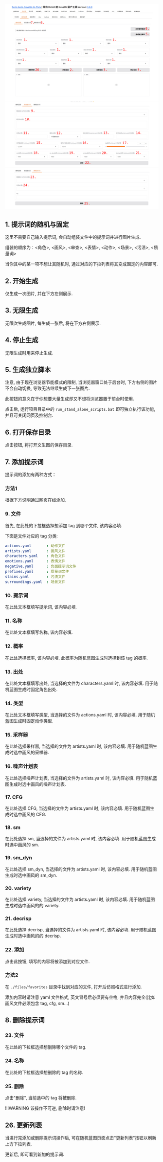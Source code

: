 ![](../../assets/images/guide/text2image_nsfw.png)
![](../../assets/images/guide/text2image_nsfw_add.png)
![](../../assets/images/guide/text2image_nsfw_delete.png)

## 1. 提示词的随机与固定

这里不需要自己输入提示词, 会自动组装文件中的提示词并进行图片生成.

组装的顺序为：<角色>, <画风>, <审查>, <表情>, <动作>, <场景>, <污渍>, <质量词>

当你其中的某一项不想让其随机时, 通过对应的下拉列表将其变成固定的内容即可.

## 2. 开始生成

仅生成一次图片, 并在下方左侧展示.

## 3. 无限生成

无限次生成图片, 每生成一张后, 将在下方右侧展示.

## 4. 停止生成

无限生成时用来停止生成.

## 5. 生成独立脚本

注意, 由于现在浏览器节能模式的限制, 当浏览器窗口处于后台时, 下方右侧的图片不会自动切换, 导致无法继续生成下一张图片.

此按钮的意义在于你想要大量生成却又不想将浏览器置于前台时使用.

点击后, 运行项目目录中的 `run_stand_alone_scripts.bat` 即可独立执行该功能, 并且可关闭网页及控制台.

## 6. 打开保存目录

点击按钮, 将打开文生图的保存目录.

## 7. 添加提示词

提示词的添加有两种方式：

### 方法1

根据下方说明通过网页在线添加.

### 9. 文件

首先, 在此处的下拉框选择想添加 tag 到哪个文件, 该内容必填.

下面是文件对应的 tag 分类:

```yaml
actions.yaml       : 动作文件
artists.yaml       : 画风文件
characters.yaml    : 角色文件
emotions.yaml      : 表情文件
negative.yaml      : 负面提示词文件
prefixes.yaml      : 质量词文件
stains.yaml        : 污渍文件
surroundings.yaml  : 场景文件
```

### 10. 提示词

在此处文本框填写提示词, 该内容必填.

### 11. 名称

在此处文本框填写名称, 该内容必填.

### 12. 概率

在此处选择概率, 该内容必填. 此概率为随机蓝图生成时选择到该 tag 的概率.

### 13. 出处

在此处文本框填写出处, 当选择的文件为 characters.yaml 时, 该内容必填. 用于随机蓝图生成时固定角色出处.

### 14. 类型

在此处文本框填写类型, 当选择的文件为 actions.yaml 时, 该内容必填. 用于随机蓝图生成时固定动作类型.

### 15. 采样器

在此处选择采样器, 当选择的文件为 artists.yaml 时, 该内容必填. 用于随机蓝图生成时选中画风的采样器.

### 16. 噪声计划表

在此处选择噪声计划表, 当选择的文件为 artists.yaml 时, 该内容必填. 用于随机蓝图生成时选中画风的噪声计划表.

### 17. CFG

在此处选择 CFG, 当选择的文件为 artists.yaml 时, 该内容必填. 用于随机蓝图生成时选中画风的 CFG.

### 18. sm

在此处选择 sm, 当选择的文件为 artists.yaml 时, 该内容必填. 用于随机蓝图生成时选中画风的 sm.

### 19. sm_dyn

在此处选择 sm_dyn, 当选择的文件为 artists.yaml 时, 该内容必填. 用于随机蓝图生成时选中画风的 sm_dyn.

### 20. variety

在此处选择 variety, 当选择的文件为 artists.yaml 时, 该内容必填. 用于随机蓝图生成时选中画风的的 variety.

### 21. decrisp

在此处选择 decrisp, 当选择的文件为 artists.yaml 时, 该内容必填. 用于随机蓝图生成时选中画风的的 decrisp.

### 22. 添加

点击此按钮, 填写的内容将被添加到对应文件.

### 方法2

在 `./files/favorites` 目录中找到对应的文件, 打开后仿照格式进行添加.

添加内容时请注意 yaml 文件格式, 英文冒号后必须要有空格, 并且内容完全(比如画风文件必须包含 tag, cfg, sm...)

## 8. 删除提示词

### 23. 文件

在此处的下拉框选择想删除哪个文件的 tag.

### 24. 名称

在此处的下拉框选择想删除的 tag 的名称.

### 25. 删除

点击"删除", 当前选中的 tag 将被删除.

!!!WARNING
    该操作不可逆, 删除时请注意!

## 26. 更新列表

当进行完添加或删除提示词操作后, 可在随机蓝图页面点击"更新列表"按钮以刷新上方下拉列表.

更新后, 即可看到新加的提示词.
